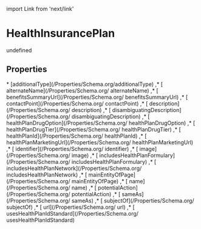 import Link from 'next/link'
# HealthInsurancePlan

undefined

## Properties

<Grid>
* [additionalType](/Properties/Schema.org/additionalType)
,* [ alternateName](/Properties/Schema.org/ alternateName)
,* [ benefitsSummaryUrl](/Properties/Schema.org/ benefitsSummaryUrl)
,* [ contactPoint](/Properties/Schema.org/ contactPoint)
,* [ description](/Properties/Schema.org/ description)
,* [ disambiguatingDescription](/Properties/Schema.org/ disambiguatingDescription)
,* [ healthPlanDrugOption](/Properties/Schema.org/ healthPlanDrugOption)
,* [ healthPlanDrugTier](/Properties/Schema.org/ healthPlanDrugTier)
,* [ healthPlanId](/Properties/Schema.org/ healthPlanId)
,* [ healthPlanMarketingUrl](/Properties/Schema.org/ healthPlanMarketingUrl)
,* [ identifier](/Properties/Schema.org/ identifier)
,* [ image](/Properties/Schema.org/ image)
,* [ includesHealthPlanFormulary](/Properties/Schema.org/ includesHealthPlanFormulary)
,* [ includesHealthPlanNetwork](/Properties/Schema.org/ includesHealthPlanNetwork)
,* [ mainEntityOfPage](/Properties/Schema.org/ mainEntityOfPage)
,* [ name](/Properties/Schema.org/ name)
,* [ potentialAction](/Properties/Schema.org/ potentialAction)
,* [ sameAs](/Properties/Schema.org/ sameAs)
,* [ subjectOf](/Properties/Schema.org/ subjectOf)
,* [ url](/Properties/Schema.org/ url)
,* [ usesHealthPlanIdStandard](/Properties/Schema.org/ usesHealthPlanIdStandard)

</Grid>

